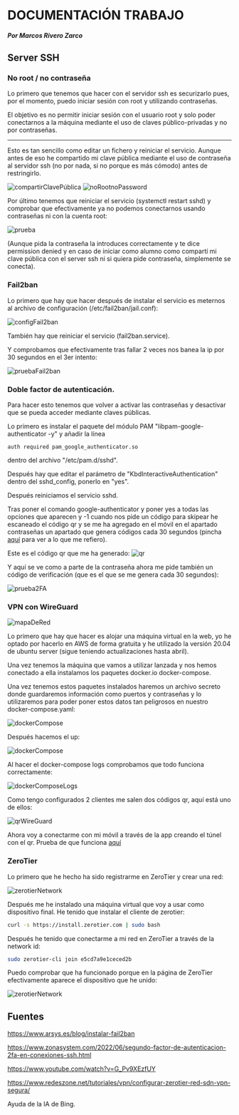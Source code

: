 # DOCUMENTACIÓN TRABAJO 
#### *Por Marcos Rivero Zarco*

## Server SSH

### No root / no contraseña
Lo primero que tenemos que hacer con el servidor ssh es securizarlo pues, por el momento, puedo iniciar sesión con root y utilizando contraseñas. 

El objetivo es no permitir iniciar sesión con el usuario root y solo poder conectarnos a la máquina mediante el uso de claves público-privadas y no por contraseñas.

---
Esto es tan sencillo como editar un fichero y reiniciar el servicio. Aunque antes de eso he compartido mi clave pública mediante el uso de contraseña al servidor ssh (no por nada, si no porque es más cómodo) antes de restringirlo.

![compartirClavePública](img/Screenshot_1.png)
![noRootnoPassword](img/Screenshot_2.png)

Por último tenemos que reiniciar el servicio (systemctl restart sshd) y comprobar que efectivamente ya no podemos conectarnos usando contraseñas ni con la cuenta root:

![prueba](img/Screenshot_3.png)

(Aunque pida la contraseña la introduces correctamente y te dice permission denied y en caso de iniciar como alumno como compartí mi clave pública con el server ssh ni si quiera pide contraseña, simplemente se conecta).

### Fail2ban
Lo primero que hay que hacer después de instalar el servicio es meternos al archivo de configuración (/etc/fail2ban/jail.conf):

![configFail2ban](img/Screenshot_4.png)

También hay que reiniciar el servicio (fail2ban.service).

Y comprobamos que efectivamente tras fallar 2 veces nos banea la ip por 30 segundos en el 3er intento:

![pruebaFail2ban](img/Screenshot_5.png)

### Doble factor de autenticación.
Para hacer esto tenemos que volver a activar las contraseñas y desactivar que se pueda acceder mediante claves públicas.

Lo primero es instalar el paquete del módulo PAM "libpam-google-authenticator -y" y añadir la línea

```
auth required pam_google_authenticator.so
```

dentro del archivo "/etc/pam.d/sshd".

Después hay que editar el parámetro de "KbdInteractiveAuthentication" dentro del sshd_config, ponerlo en "yes".

Después reiniciamos el servicio sshd.

Tras poner el comando google-authenticator y poner yes a todas las opciones que aparecen y -1 cuando nos pide un código para skipear he escaneado el código qr y se me ha agregado en el móvil en el apartado contraseñas un apartado que genera códigos cada 30 segundos (pincha [aquí](https://youtube.com/shorts/YZjsm88riQU) para ver a lo que me refiero).

Este es el código qr que me ha generado:
![qr](img/Screenshot_7.png)

Y aquí se ve como a parte de la contraseña ahora me pide también un código de verificación (que es el que se me genera cada 30 segundos):

![prueba2FA](img/Screenshot_6.png)

### VPN con WireGuard
![mapaDeRed](img/mapa_de_red.png)

Lo primero que hay que hacer es alojar una máquina virtual en la web, yo he optado por hacerlo en AWS de forma gratuita y he utilizado la versión 20.04 de ubuntu server (sigue teniendo actualizaciones hasta abril).

Una vez tenemos la máquina que vamos a utilizar lanzada y nos hemos conectado a ella instalamos los paquetes docker.io docker-compose.

Una vez tenemos estos paquetes instalados haremos un archivo secreto donde guardaremos información como puertos y contraseñas y lo utilizaremos para poder poner estos datos tan peligrosos en nuestro docker-compose.yaml:

![dockerCompose](img/Screenshot_8.png)

Después hacemos el up:

![dockerCompose](img/Screenshot_9.png)

Al hacer el docker-compose logs comprobamos que todo funciona correctamente:

![dockerComposeLogs](img/Screenshot_10.png)

Como tengo configurados 2 clientes me salen dos códigos qr, aquí está uno de ellos:

![qrWireGuard](img/Screenshot_11.png)

Ahora voy a conectarme con mi móvil a través de la app creando el túnel con el qr. Prueba de que funciona [aquí](https://youtube.com/shorts/lu9KGzLLAxI)

### ZeroTier

Lo primero que he hecho ha sido registrarme en ZeroTier y crear una red:

![zerotierNetwork](img/Screenshot_12.png)

Después me he instalado una máquina virtual que voy a usar como dispositivo final. He tenido que instalar el cliente de zerotier:

```bash
curl -s https://install.zerotier.com | sudo bash
```
Después he tenido que conectarme a mi red en ZeroTier a través de la network id:

```bash
sudo zerotier-cli join e5cd7a9e1ceced2b
```

Puedo comprobar que ha funcionado porque en la página de ZeroTier efectivamente aparece el dispositivo que he unido:

![zerotierNetwork](img/Screenshot_13.png)

## Fuentes

https://www.arsys.es/blog/instalar-fail2ban

https://www.zonasystem.com/2022/06/segundo-factor-de-autenticacion-2fa-en-conexiones-ssh.html

https://www.youtube.com/watch?v=G_Pv9XEzfUY

https://www.redeszone.net/tutoriales/vpn/configurar-zerotier-red-sdn-vpn-segura/

Ayuda de la IA de Bing.



